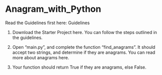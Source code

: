 # Anagram_with_Python

Read the Guidelines first here: Guidelines
 

1.  Download the Starter Project here. You can follow the steps outlined in the guidelines.

2.  Open “main.py”, and complete the function “find_anagrams”. It should accept two strings, and determine if they are anagrams. You can read more about anagrams here.

3.  Your function should return True  if they are anagrams, else  False.
